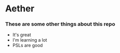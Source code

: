 # Aether
### These are some other things about this repo

* It's great
* I'm learning a lot
* PSLs are good
